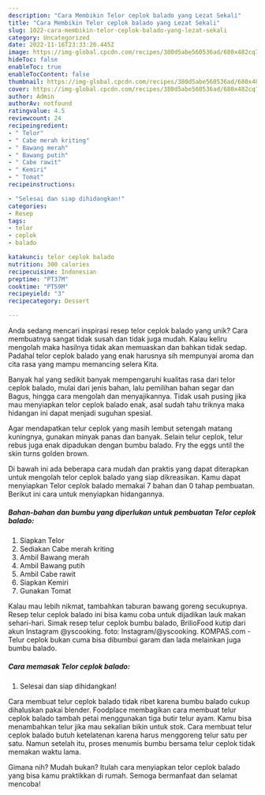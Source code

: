 ```yaml
---
description: "Cara Membikin Telor ceplok balado yang Lezat Sekali"
title: "Cara Membikin Telor ceplok balado yang Lezat Sekali"
slug: 1022-cara-membikin-telor-ceplok-balado-yang-lezat-sekali
category: Uncategorized
date: 2022-11-16T23:33:20.445Z
image: https://img-global.cpcdn.com/recipes/380d5abe560536ad/680x482cq70/telor-ceplok-balado-foto-resep-utama.jpg
hideToc: false
enableToc: true
enableTocContent: false
thumbnail: https://img-global.cpcdn.com/recipes/380d5abe560536ad/680x482cq70/telor-ceplok-balado-foto-resep-utama.jpg
cover: https://img-global.cpcdn.com/recipes/380d5abe560536ad/680x482cq70/telor-ceplok-balado-foto-resep-utama.jpg
author: Admin
authorAv: notfound
ratingvalue: 4.5
reviewcount: 24
recipeingredient:
- " Telor"
- " Cabe merah kriting"
- " Bawang merah"
- " Bawang putih"
- " Cabe rawit"
- " Kemiri"
- " Tomat"
recipeinstructions:

- "Selesai dan siap dihidangkan!"
categories:
- Resep
tags:
- telor
- ceplok
- balado

katakunci: telor ceplok balado 
nutrition: 300 calories
recipecuisine: Indonesian
preptime: "PT37M"
cooktime: "PT59M"
recipeyield: "3"
recipecategory: Dessert

---
```





Anda sedang mencari inspirasi resep telor ceplok balado yang unik? Cara membuatnya sangat tidak susah dan tidak juga mudah. Kalau keliru mengolah maka hasilnya tidak akan memuaskan dan bahkan tidak sedap. Padahal telor ceplok balado yang enak harusnya sih mempunyai aroma dan cita rasa yang mampu memancing selera Kita.





Banyak hal yang sedikit banyak mempengaruhi kualitas rasa dari telor ceplok balado, mulai dari jenis bahan, lalu pemilihan bahan segar dan Bagus, hingga cara mengolah dan menyajikannya. Tidak usah pusing jika mau menyiapkan telor ceplok balado enak,      asal sudah tahu triknya maka hidangan ini dapat menjadi suguhan spesial.














Agar mendapatkan telur ceplok yang masih lembut setengah matang kuningnya, gunakan minyak panas dan banyak. Selain telur ceplok, telur rebus juga enak dipadukan dengan bumbu balado. Fry the eggs until the skin turns golden brown.






Di bawah ini ada beberapa cara mudah dan praktis yang dapat diterapkan untuk mengolah telor ceplok balado yang siap dikreasikan. Kamu dapat menyiapkan Telor ceplok balado memakai 7 bahan dan 0 tahap pembuatan. Berikut ini cara untuk menyiapkan hidangannya.

<!--inarticleads1-->

##### Bahan-bahan dan bumbu yang diperlukan untuk pembuatan Telor ceplok balado:

1. Siapkan  Telor
1. Sediakan  Cabe merah kriting
1. Ambil  Bawang merah
1. Ambil  Bawang putih
1. Ambil  Cabe rawit
1. Siapkan  Kemiri
1. Gunakan  Tomat


Kalau mau lebih nikmat, tambahkan taburan bawang goreng secukupnya. Resep telur ceplok balado ini bisa kamu coba untuk dijadikan lauk makan sehari-hari. Simak resep telur ceplok bumbu balado, BrilioFood kutip dari akun Instagram @yscooking. foto: Instagram/@yscooking. KOMPAS.com - Telur ceplok bukan cuma bisa dibumbui garam dan lada melainkan juga bumbu balado. 

<!--inarticleads2-->

##### Cara memasak Telor ceplok balado:


1. Selesai dan siap dihidangkan!

Cara membuat telur ceplok balado tidak ribet karena bumbu balado cukup dihaluskan pakai blender. Foodplace membagikan cara membuat telur ceplok balado tambah petai menggunakan tiga butir telur ayam. Kamu bisa menambahkan telur jika mau sekalian bikin untuk stok. Cara membuat telur ceplok balado butuh ketelatenan karena harus menggoreng telur satu per satu. Namun setelah itu, proses menumis bumbu bersama telur ceplok tidak memakan waktu lama. 

Gimana nih? Mudah bukan? Itulah cara menyiapkan telor ceplok balado yang bisa kamu praktikkan di rumah. Semoga bermanfaat dan selamat mencoba!
